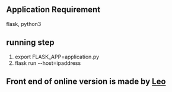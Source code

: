 ## Application Requirement
flask, python3    
## running step
1. export FLASK_APP=application.py  
2. flask run --host=ipaddress  

## Front end of online version is made by [Leo](https://github.com/LeoLiaojh)
